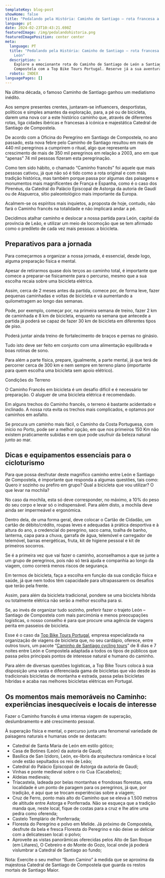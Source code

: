 ```yaml
---
templateKey: blog-post
showHome: false
title: "Pedalando pela História: Caminho de Santiago – rota francesa a partir de León"
language: pt
date: 2024-02-23T10:43:21.698Z
featuredImage: /img/pedalandohistoria.png
featuredImagePosition: center center
meta:
  language: PT
  title: "Pedalando pela História: Caminho de Santiago – rota francesa a partir de
    León"
  description: >
    Explore a emocionante rota do Caminho de Santiago de León a Santiago de
    Compostela com a Top Bike Tours Portugal. Reserve já a sua aventura!
  robots: INDEX
languagePages: []
---
```

Na última década, o famoso Caminho de Santiago ganhou um mediatismo inédito.

Aos sempre presentes crentes, juntaram-se influencers, desportistas, políticos e simples amantes da exploração, para, a pé ou de bicicleta, darem uma nova cor a este histórico caminho que, através de diferentes rotas, liga cidades ibéricas e francesas à icónica e majestática Catedral de Santiago de Compostela.

De acordo com a Oficina do Peregrino em Santiago de Compostela, no ano passado, esta nova febre pelo Caminho de Santiago resultou em mais de 440 mil peregrinos a cumprirem o ritual, algo que representa um crescimento de mais de 350 mil peregrinos em relação a 2003, ano em que “apenas” 74 mil pessoas fizeram esta peregrinação.

Como tem sido hábito, o chamado “Caminho francês” foi aquele que mais pessoas cativou, já que não só é tido como a rota original e com mais tradição histórica, mas também porque passa por algumas das paisagens e monumentos mais magnificentes de França e Espanha, como é o caso dos Pirenéus, da Catedral do Palácio Episcopal de Astorga da autoria de Gaudí ou de Atapuerca, sítio paleontológico mais importante da Europa.

Acalmem-se os espíritos mais inquietos, a proposta de hoje, contudo, não fará o Caminho francês na totalidade e não implicará andar a pé.

Decidimos atalhar caminho e deslocar a nossa partida para León, capital da província de Leão, e utilizar um meio de locomoção que se tem afirmado como o predileto de cada vez mais pessoas: a bicicleta. 

## Preparativos para a jornada

Para começarmos a organizar a nossa jornada, é essencial, desde logo, alguma preparação física e mental.

Apesar de retirarmos quase dois terços ao caminho total, é importante que comece a preparar-se fisicamente para o percurso, mesmo que a sua escolha recaia sobre uma bicicleta elétrica.

Assim, cerca de 2 meses antes da partida, comece por, de forma leve, fazer pequenas caminhadas e voltas de bicicleta e vá aumentando a quilometragem ao longo das semanas.

Pode, por exemplo, começar por, na primeira semana de treino, fazer 2 km de caminhada e 8 km de bicicleta, enquanto na semana que antecede a partida já poderá se capaz de fazer 30 km de bicicleta em diferentes tipos de piso.

Poderá juntar ainda treino de fortalecimento de braços e pernas no ginásio.

Tudo isto deve ser feito em conjunto com uma alimentação equilibrada e boas rotinas de sono.

Para além a parte física, prepare, igualmente, a parte mental, já que terá de percorrer cerca de 300 km e nem sempre em terreno plano (importante para quem escolha uma bicicleta sem apoio elétrico).

Condições do Terreno

O Caminho Francês em bicicleta é um desafio difícil e é necessário ter preparação. O aluguer de uma bicicleta elétrica é recomendado.

Em alguns trechos do Caminho francês, o terreno é bastante acidentado e inclinado. A nossa rota evita os trechos mais complicados, e optamos por caminhos em asfalto.

Se procura um caminho mais fácil, o Caminho da Costa Portuguesa, com início no Porto, pode ser a melhor opção, em que nos primeiros 150 Km não existem praticamente subidas e em que pode usufruir da beleza natural junto ao mar.

## Dicas e equipamentos essenciais para o cicloturismo

Para que possa desfrutar deste magnifico caminho entre León e Santiago de Compostela, é importante que responda a algumas questões, tais como: Quero ir sozinho ou prefiro em grupo? Qual a bicicleta que vou utilizar? O que levar na mochila?

No caso da mochila, esta só deve corresponder, no máximo, a 10% do peso do seu corpo e levar só o indispensável. Para além disto, a mochila deve ainda ser impermeável e ergonómica.

Dentro dela, de uma forma geral, deve colocar o Cartão de Cidadão, um cartão de débito/crédito, roupas leves e adequadas à prática desportiva e à altura do ano, a credencial do peregrino, saco cama, toalha de banho, lanterna, capa para a chuva, garrafa de água, telemóvel e carregador de telemóvel, barras energéticas, fruta, kit de higiene pessoal e kit de primeiros socorros.

Se é a primeira vez que vai fazer o caminho, aconselhamos a que se junte a um grupo de peregrinos, pois não só terá ajuda e companhia ao longo da viagem, como correrá menos riscos de segurança.

Em termos de bicicleta, faça a escolha em função da sua condição física e saúde, já que nem todos têm capacidade para ultrapassarem os desafios que terão pela frente.

Assim, para além da bicicleta tradicional, pondere se uma bicicleta hibrida ou totalmente elétrica não serão a melhor escolha para si.

Se, ao invés de organizar tudo sozinho, preferir fazer o trajeto León – Santiago de Compostela com mais parcimónia e menos preocupações logísticas, o nosso conselho é para que procure uma agência de viagens perita em passeios de bicicleta.

Esse é o caso da [Top Bike Tours Portugal](https://topbiketoursportugal.com/), empresa especializada na organização de viagens de bicicleta que, no seu cardápio, oferece, entre outros tours, um pacote “[Caminho de Santiago cycling tours](https://topbiketoursportugal.com/bike-tour-camino-desantiago-)” de 8 dias e 7 noites entre León e Compostela adaptada a todos os tipos de públicos que passa pelos principais pontos de interesse natural e humano do caminho.

Para além de diversas questões logísticas, a Top Bike Tours coloca à sua disposição uma vasta e diferenciada gama de bicicletas que vão desde às tradicionais bicicletas de montanha e estrada, passa pelas bicicletas hibridas e acaba nas melhores bicicletas elétricas em Portugal.

## Os momentos mais memoráveis no Caminho: experiências inesquecíveis e locais de interesse

Fazer o Caminho francês é uma intensa viagem de superação, deslumbramento e até crescimento pessoal.

À superação física e mental, o percurso junta uma fenomenal variedade de paisagens naturais e humanas onde se destacam:

* Catedral de Santa Maria de León em estilo gótico;
* Casa de Botines (León) da autoria de Gaudí;
* Basílica de San Izidoro, León, ex-libris da arquitectura românica e local onde estão sepultados os reis de Leão;
* Catedral do Palácio Episcopal de Astorga da autoria de Gaudí;
* Vinhas e ponte medieval sobre o rio Cua (Cacabelos);
* Aldeias medievais;
* Tríacastela, ladeada por belas montanhas e frondosas florestas, esta localidade é um ponto de paragem para os peregrinos, já que, por tradição, é aqui que se trocam experiências sobre a viagem;
* Cruz de Ferro, ponto mais alto do Caminho que se eleva a 1.500 metros de altitude entre Astorga e Ponferrada. Não se esqueça que a tradição manda que, neste local, fique de costas para a cruz e lhe atire uma pedra como oferenda;
* Castelo Templário de Ponferrada;
* Floresta do Peregrino e polvo em Melide. Já próximo de Compostela, desfrute da bela e fresca Floresta do Peregrino e não deixe se deliciar com a delicatessen local: o polvo;
* Aproveite as vistas panorâmicas oferecidas pelos Alto de San Roque (em Liñares), O Cebreiro e do Monte do Gozo, local onde já poderá vislumbrar a Catedral de Santiago ao fundo;

Nota: Exercite o seu melhor “Buen Camino” à medida que se aproxima da majestosa Catedral de Santiago de Compostela que guarda os restos mortais de Santiago Maior.
